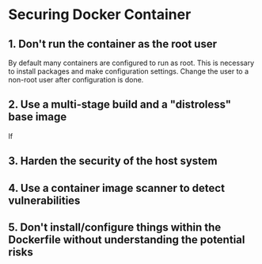 # Securing Docker Container #
## 1. Don't run the container as the root user

By default many containers are configured to run as root. This is necessary to install packages and make configuration settings. Change the user to a non-root user after configuration is done.

## 2. Use a multi-stage build and a  "distroless" base image

If 


## 3. Harden the security of the host system
## 4. Use a container image scanner to detect vulnerabilities
## 5. Don't install/configure things within the Dockerfile without understanding the potential risks
